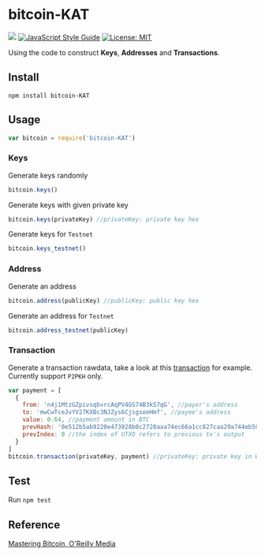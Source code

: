 # bitcoin-KAT
[![](https://img.shields.io/badge/language-javascript-brightgreen.svg)]() [![JavaScript Style Guide](https://img.shields.io/badge/code_style-standard-brightgreen.svg)](https://standardjs.com) [![License: MIT](https://img.shields.io/badge/License-MIT-yellow.svg)](https://opensource.org/licenses/MIT)

Using the code to construct **Keys**, **Addresses** and **Transactions**.

## Install
`npm install bitcoin-KAT`
## Usage
```javascript
var bitcoin = require('bitcoin-KAT')
```
### Keys
Generate keys randomly
```javascript
bitcoin.keys()
```
Generate keys with given private key
```javascript
bitcoin.keys(privateKey) //privateKey: private key hex
```
Generate keys for `Testnet`
```javascript
bitcoin.keys_testnet()
```
### Address
Generate an address
```javascript
bitcoin.address(publicKey) //publicKey: public key hex
```
Generate an address for `Testnet`
```javascript
bitcoin.address_testnet(publicKey)
```
### Transaction
Generate a transaction rawdata, take a look at this [transaction](https://testnet.smartbit.com.au/tx/a027500c44b6e02d2587763b99751374294720e59630eeb3152e09a9fc7d8b04) for example. Currently support `P2PKH` only.
```javascript
var payment = [
  {
    from: 'n4j1MtzGZpivsqbvrcAqPV4GS74B3kS7qG', //payer's address
    to: 'mwCwTceJvYV27KXBc3NJZys6CjsgsoeHmf', //payee's address
    value: 0.64, //payment amount in BTC
    prevHash: '0e512b5ab9220e473928b0c2728aaa74ec66a1cc827caa29a744eb508d15f850', //the UTXO refers to previous tx's hash
    prevIndex: 0 //the index of UTXO refers to previous tx's output
  }
]
bitcoin.transaction(privateKey, payment) //privateKey: private key in WIF
````
## Test
Run `npm test`
## Reference
[Mastering Bitcoin, O'Reilly Media](https://github.com/bitcoinbook/bitcoinbook/tree/develop)
